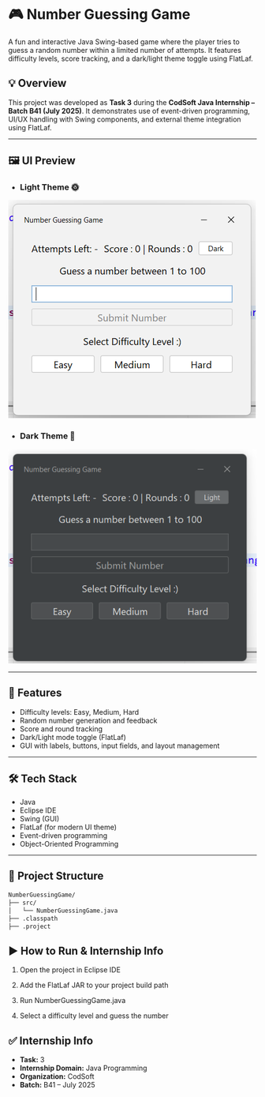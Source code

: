 # 🎮 Number Guessing Game

A fun and interactive Java Swing-based game where the player tries to guess a random number within a limited number of attempts. It features difficulty levels, score tracking, and a dark/light theme toggle using FlatLaf.

## 💡 Overview

This project was developed as **Task 3** during the **CodSoft Java Internship – Batch B41 (July 2025)**. It demonstrates use of event-driven programming, UI/UX handling with Swing components, and external theme integration using FlatLaf.

---
## 🖼️ UI Preview 

- ### Light Theme 🌞
![Light Theme](./src/number1.png)

- ### Dark Theme 🌙
![Dark Theme](./src/number2.png)


---

## 🚀 Features

- Difficulty levels: Easy, Medium, Hard
- Random number generation and feedback
- Score and round tracking
- Dark/Light mode toggle (FlatLaf)
- GUI with labels, buttons, input fields, and layout management

---

## 🛠️ Tech Stack

- Java  
- Eclipse IDE  
- Swing (GUI)  
- FlatLaf (for modern UI theme)  
- Event-driven programming  
- Object-Oriented Programming

---

## 📁 Project Structure

```none
NumberGuessingGame/
├── src/
│   └── NumberGuessingGame.java
├── .classpath
├── .project
```

## ▶️ How to Run & Internship Info
1. Open the project in Eclipse IDE

2. Add the FlatLaf JAR to your project build path

3. Run NumberGuessingGame.java

4. Select a difficulty level and guess the number



## ✅ Internship Info
- **Task:** 3
- **Internship Domain:** Java Programming
- **Organization:** CodSoft
- **Batch:** B41 – July 2025

